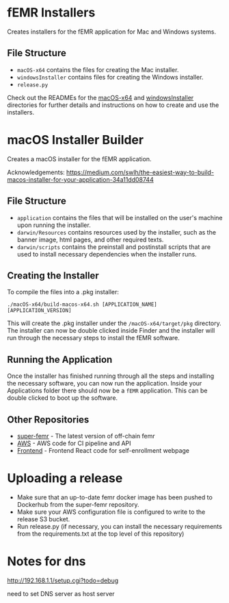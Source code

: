 # fEMR Installers

Creates installers for the fEMR application for Mac and Windows systems.

## File Structure

- `macOS-x64` contains the files for creating the Mac installer.
- `windowsInstaller` contains files for creating the Windows installer.
- `release.py`

Check out the READMEs for the [macOS-x64](macOS-x64/README.md) and [windowsInstaller](windowsInstaller/README.md) directories for further details and instructions on how to create and use the installers.

# macOS Installer Builder

Creates a macOS installer for the fEMR application.

Acknowledgements: https://medium.com/swlh/the-easiest-way-to-build-macos-installer-for-your-application-34a11dd08744

## File Structure

- `application` contains the files that will be installed on the user's machine upon running the installer.
- `darwin/Resources` contains resources used by the installer, such as the banner image, html pages, and other required texts.
- `darwin/scripts` contains the preinstall and postinstall scripts that are used to install necessary dependencies when the installer runs.

## Creating the Installer

To compile the files into a .pkg installer:

```
./macOS-x64/build-macos-x64.sh [APPLICATION_NAME] [APPLICATION_VERSION]
```

This will create the .pkg installer under the `/macOS-x64/target/pkg` directory. The installer can now be double clicked inside Finder and the installer will run through the necessary steps to install the fEMR software.

## Running the Application

Once the installer has finished running through all the steps and installing the necessary software, you can now run the application. Inside your Applications folder there should now be a `fEMR` application. This can be double clicked to boot up the software.

## Other Repositories

- [super-femr](https://github.com/CPSECapstone/super-femr) - The latest version of off-chain femr
- [AWS](https://github.com/CPSECapstone/self-enrollment-frontend) - AWS code for CI pipeline and API
- [Frontend](https://github.com/CPSECapstone/self-enrollment-frontend) - Frontend React code for self-enrollment webpage

# Uploading a release

- Make sure that an up-to-date femr docker image has been pushed to Dockerhub from the super-femr repository.
- Make sure your AWS configuration file is configured to write to the release S3 bucket.
- Run release.py (if necessary, you can install the necessary requirements from the requirements.txt at the top level of this repository)

# Notes for dns

http://192.168.1.1/setup.cgi?todo=debug

need to set DNS server as host server
